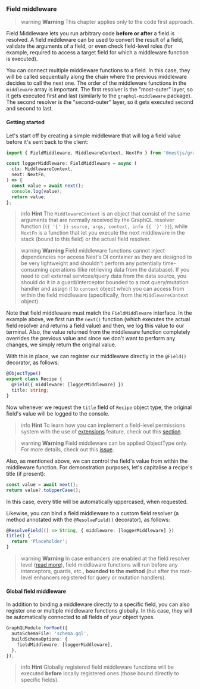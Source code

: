 ### Field middleware

> warning **Warning** This chapter applies only to the code first approach.

Field Middleware lets you run arbitrary code **before or after** a field is resolved. A field middleware can be used to convert the result of a field, validate the arguments of a field, or even check field-level roles (for example, required to access a target field for which a middleware function is executed).

You can connect multiple middleware functions to a field. In this case, they will be called sequentially along the chain where the previous middleware decides to call the next one. The order of the middleware functions in the `middleware` array is important. The first resolver is the "most-outer" layer, so it gets executed first and last (similarly to the `graphql-middleware` package). The second resolver is the "second-outer" layer, so it gets executed second and second to last.

#### Getting started

Let's start off by creating a simple middleware that will log a field value before it's sent back to the client:

```typescript
import { FieldMiddleware, MiddlewareContext, NextFn } from '@nestjs/graphql';

const loggerMiddleware: FieldMiddleware = async (
  ctx: MiddlewareContext,
  next: NextFn,
) => {
  const value = await next();
  console.log(value);
  return value;
};
```

> info **Hint** The `MiddlewareContext` is an object that consist of the same arguments that are normally received by the GraphQL resolver function (`{{ '{' }} source, args, context, info {{ '}' }}`), while `NextFn` is a function that let you execute the next middleware in the stack (bound to this field) or the actual field resolver.

> warning **Warning** Field middleware functions cannot inject dependencies nor access Nest's DI container as they are designed to be very lightweight and shouldn't perform any potentially time-consuming operations (like retrieving data from the database). If you need to call external services/query data from the data source, you should do it in a guard/interceptor bounded to a root query/mutation handler and assign it to `context` object which you can access from within the field middleware (specifically, from the `MiddlewareContext` object).

Note that field middleware must match the `FieldMiddleware` interface. In the example above, we first run the `next()` function (which executes the actual field resolver and returns a field value) and then, we log this value to our terminal. Also, the value returned from the middleware function completely overrides the previous value and since we don't want to perform any changes, we simply return the original value.

With this in place, we can register our middleware directly in the `@Field()` decorator, as follows:

```typescript
@ObjectType()
export class Recipe {
  @Field({ middleware: [loggerMiddleware] })
  title: string;
}
```

Now whenever we request the `title` field of `Recipe` object type, the original field's value will be logged to the console.

> info **Hint** To learn how you can implement a field-level permissions system with the use of [extensions](/graphql/extensions) feature, check out this [section](/graphql/extensions#using-custom-metadata).

> warning **Warning** Field middleware can be applied ObjectType only. For more details, check out this [issue](https://github.com/nestjs/graphql/issues/2446).

Also, as mentioned above, we can control the field's value from within the middleware function. For demonstration purposes, let's capitalise a recipe's title (if present):

```typescript
const value = await next();
return value?.toUpperCase();
```

In this case, every title will be automatically uppercased, when requested.

Likewise, you can bind a field middleware to a custom field resolver (a method annotated with the `@ResolveField()` decorator), as follows:

```typescript
@ResolveField(() => String, { middleware: [loggerMiddleware] })
title() {
  return 'Placeholder';
}
```

> warning **Warning** In case enhancers are enabled at the field resolver level ([read more](/graphql/other-features#execute-enhancers-at-the-field-resolver-level)), field middleware functions will run before any interceptors, guards, etc., **bounded to the method** (but after the root-level enhancers registered for query or mutation handlers).

#### Global field middleware

In addition to binding a middleware directly to a specific field, you can also register one or multiple middleware functions globally. In this case, they will be automatically connected to all fields of your object types.

```typescript
GraphQLModule.forRoot({
  autoSchemaFile: 'schema.gql',
  buildSchemaOptions: {
    fieldMiddleware: [loggerMiddleware],
  },
}),
```

> info **Hint** Globally registered field middleware functions will be executed **before** locally registered ones (those bound directly to specific fields).

